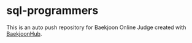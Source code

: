 # sql-programmers
This is an auto push repository for Baekjoon Online Judge created with [BaekjoonHub](https://github.com/BaekjoonHub/BaekjoonHub).
